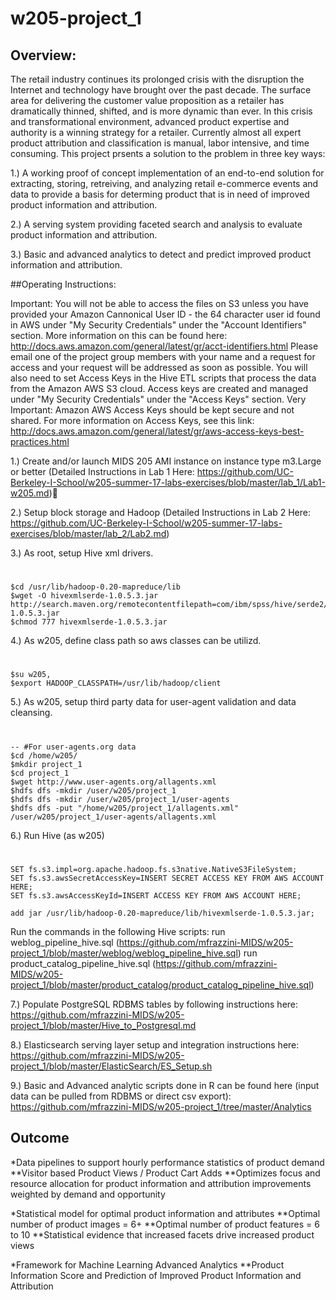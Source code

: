 # w205-project_1

## Overview:

The retail industry continues its prolonged crisis with the disruption the Internet and technology have brought over the past decade.  The surface area for delivering the customer value proposition as a retailer has dramatically thinned, shifted, and is more dynamic than ever.  In this crisis and transformational environment, advanced product expertise and authority is a winning strategy for a retailer.  Currently almost all expert product attribution and classification is manual, labor intensive, and time consuming.  This project prsents a solution to the problem in three key ways:

1.)  A working proof of concept implementation of an end-to-end solution for extracting, storing, retreiving, and analyzing retail e-commerce events and data to provide a basis for determing product that is in need of improved product information and attribution.  

2.)  A serving system providing faceted search and analysis to evaluate product information and attribution.  

3.)  Basic and advanced analytics to detect and predict improved product information and attribution.  

##Operating Instructions:   

Important:  You will not be able to access the files on S3 unless you have provided your Amazon Cannonical User ID - the 64 character user id found in AWS under "My Security Credentials" under the "Account Identifiers" section.  More information on this can be found here: http://docs.aws.amazon.com/general/latest/gr/acct-identifiers.html  Please email one of the project group members with your name and a request for access and your request will be addressed as soon as possible.  You will also need to set Access Keys in the Hive ETL scripts that process the data from the Amazon AWS S3 cloud.  Access keys are created and managed under "My Security Credentials" under the "Access Keys" section.  Very Important: Amazon AWS Access Keys should be kept secure and not shared.  For more information on Access Keys, see this link: http://docs.aws.amazon.com/general/latest/gr/aws-access-keys-best-practices.html   

1.)  Create and/or launch MIDS 205 AMI instance on instance type m3.Large or better
(Detailed Instructions in Lab 1 Here: https://github.com/UC-Berkeley-I-School/w205-summer-17-labs-exercises/blob/master/lab_1/Lab1-w205.md)

2.)  Setup block storage and Hadoop
(Detailed Instructions in Lab 2 Here: https://github.com/UC-Berkeley-I-School/w205-summer-17-labs-exercises/blob/master/lab_2/Lab2.md)

3.)  As root, setup Hive xml drivers.
#
```
$cd /usr/lib/hadoop-0.20-mapreduce/lib
$wget -O hivexmlserde-1.0.5.3.jar http://search.maven.org/remotecontentfilepath=com/ibm/spss/hive/serde2/xml/hivexmlserde/1.0.5.3/hivexmlserde-1.0.5.3.jar
$chmod 777 hivexmlserde-1.0.5.3.jar
```

4.)  As w205, define class path so aws classes can be utilizd.
#
```
$su w205,
$export HADOOP_CLASSPATH=/usr/lib/hadoop/client
```

5.)  As w205, setup third party data for user-agent validation and data cleansing.
#
```
-- #For user-agents.org data
$cd /home/w205/
$mkdir project_1
$cd project_1
$wget http://www.user-agents.org/allagents.xml
$hdfs dfs -mkdir /user/w205/project_1
$hdfs dfs -mkdir /user/w205/project_1/user-agents
$hdfs dfs -put "/home/w205/project_1/allagents.xml" /user/w205/project_1/user-agents/allagents.xml
```

6.)  Run Hive (as w205)
#
```
SET fs.s3.impl=org.apache.hadoop.fs.s3native.NativeS3FileSystem;
SET fs.s3.awsSecretAccessKey=INSERT SECRET ACCESS KEY FROM AWS ACCOUNT HERE;
SET fs.s3.awsAccessKeyId=INSERT ACCESS KEY FROM AWS ACCOUNT HERE;

add jar /usr/lib/hadoop-0.20-mapreduce/lib/hivexmlserde-1.0.5.3.jar;
```
Run the commands in the following Hive scripts:
run weblog_pipeline_hive.sql (https://github.com/mfrazzini-MIDS/w205-project_1/blob/master/weblog/weblog_pipeline_hive.sql)
run product_catalog_pipeline_hive.sql (https://github.com/mfrazzini-MIDS/w205-project_1/blob/master/product_catalog/product_catalog_pipeline_hive.sql)

7.)  Populate PostgreSQL RDBMS tables by following instructions here:
https://github.com/mfrazzini-MIDS/w205-project_1/blob/master/Hive_to_Postgresql.md

8.)  Elasticsearch serving layer setup and integration instructions here:
https://github.com/mfrazzini-MIDS/w205-project_1/blob/master/ElasticSearch/ES_Setup.sh  

9.)  Basic and Advanced analytic scripts done in R can be found here (input data can be pulled from RDBMS or direct csv export):
https://github.com/mfrazzini-MIDS/w205-project_1/tree/master/Analytics

## Outcome

*Data pipelines to support hourly performance statistics of product demand
**Visitor based Product Views / Product Cart Adds
**Optimizes focus and resource allocation for product information and attribution improvements weighted by demand and opportunity


*Statistical model for optimal product information and attributes
**Optimal number of product images = 6+
**Optimal number of product features = 6 to 10
**Statistical evidence that increased facets drive increased product views


*Framework for Machine Learning Advanced Analytics
**Product Information Score and Prediction of Improved Product Information and Attribution
